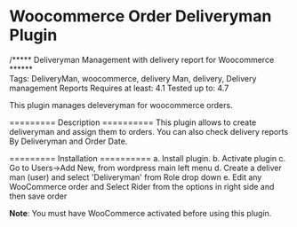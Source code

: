 # Woocommerce Order Deliveryman Plugin
/***** Deliveryman Management with delivery report for Woocommerce ******\
Tags: DeliveryMan, woocommerce, delivery Man, delivery, Delivery management Reports
Requires at least: 4.1
Tested up to: 4.7


This plugin manages deleveryman for woocommerce orders.

========= Description ==========
This plugin allows to create deliveryman and assign them to orders. You can also check delivery reports By Deliveryman and Order Date.

========= Installation ==========
a. Install plugin.
b. Activate plugin
c. Go to Users->Add New, from wordpress main left menu
d. Create a deliver man (user) and select 'Deliveryman' from Role drop down
e. Edit any WooCommerce order and Select Rider from the options in right side and then save order

**Note**: You must have WooCommerce activated before using this plugin.
